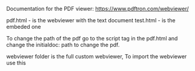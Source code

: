 Documentation for the PDF viewer: https://www.pdftron.com/webviewer/

pdf.html - is the webviewer with the text document 
test.html - is the embeded one

To change the path of the pdf go to the script tag in the pdf.html and change the initialdoc: path to change the pdf.

webviewer folder is the full custom webviewer, To import the webviewer use this

<script src="WebViewer/lib/webviewer.min.js">


to make the webviewer run use liveserver to run the html.

https://marketplace.visualstudio.com/items?itemName=ritwickdey.LiveServer